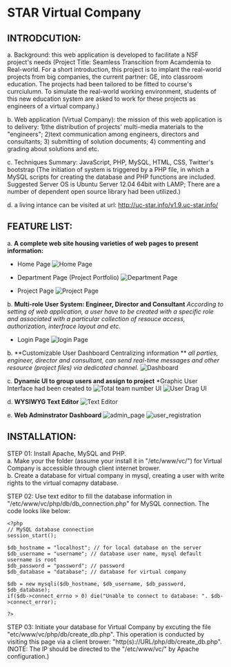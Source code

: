 STAR Virtual Company
=====================

## INTRODCUTION:
a. Background: this web application is developed to facilitate a NSF project's needs (Project Title:
Seamless Transcition from Acamdemia to Real-world. For a short introduction, this project is to implant 
the real-world projects from big companies, the current partner: GE, into classroom education. The projects had been tailored 
to be fitted to course's currciulumn. To simulate the real-world working environment, students of this new education system 
are asked to work for these projects as engineers of a virtual company.)

b. Web application (Virtual Company): the mission of this web application is to delivery: 1)the distribution of projects'
multi-media materials to the "engineers"; 2)text communication among engineers, directors and consultants; 3) submitting of
solution documents; 4) commenting and grading about solutions and etc.

c. Techniques Summary:  JavaScript, PHP, MySQL, HTML, CSS, Twitter's bootstrap
(The initiation of system is triggered by a PHP file, in which a MySQL scripts for creating the database and PHP functions 
are included. Suggested Server OS is Ubuntu Server 12.04 64bit with LAMP; There are a number of dependent open source library had been utilized.)

d. a living intance can be visited at url: http://uc-star.info/v1.9.uc-star.info/


## FEATURE LIST:
a. **A complete web site housing varieties of web pages to present information:**
 * Home Page
 ![Home Page](/README/home_page.png)

 * Department Page (Project Portfolio)
 ![Department Page](/README/project_portfolio.png)

 * Project Page
 ![Project Page](/README/project_page.png)

b. **Multi-role User System: Engineer, Director and Consultant**
 *According to setting of web application, a user have to be created with a specific role and associated with a particular collection of resouce access, authorization, interfrace layout and etc.*
 * Login Page
 ![login Page](/README/login_page.png)

b. **Customizable User Dashboard Centralizing information **
 *all parties, engineer, director and consultant, can send real-time messages and other resource (project files) via dedicated channel.*
 ![Dashboard](/README/info_hub.png)

c. **Dynamic UI to group users and assign to project**
*Graphic User Interface had been created to 
![Total team number UI](/README/teamui_teamnum.png)
![User Drag UI](/README/teamui_drag.png)

d. **WYSIWYG Text Editor**
![Text Editor](/README/text_editor.png)

e. **Web Adminstrator Dashboard**
![admin_page](/README/admin_page.png)
![user_registration](/README/user_registration.png)



## INSTALLATION:
STEP 01: Install Apache, MySQL and PHP. <br /> 
a. Make your the folder (assume your install it in "/etc/www/vc/") for Virtual Company is accessible through client internet brower.<br /> 
b. Create a database for virtual company in mysql, creating a user with write rights to the virtual comapny database.<br /> 

STEP 02: Use text editor to fill the database information in "/etc/www/vc/php/db/db_connection.php" for MySQL connection.
The code looks like below:

```
<?php
// MySQL database connection
session_start();

$db_hostname = "localhost"; // for local database on the server
$db_username = "username"; // database user name, mysql default username is root
$db_password = "password"; // password
$db_database = "database"; // database for virtual company

$db = new mysqli($db_hostname, $db_username, $db_password, $db_database);
if($db->connect_errno > 0) die("Unable to connect to database: ". $db->connect_error);

?>
```

STEP 03: Initiate your database for Virtual Company by excuting the file "etc/www/vc/php/db/create_db.php".
This operation is conducted by visiting this page via a client brower: "http(s)://URL/php/db/create_db.php".
(NOTE: The IP should be directed to the "/etc/www/vc/" by Apache configuration.) 
